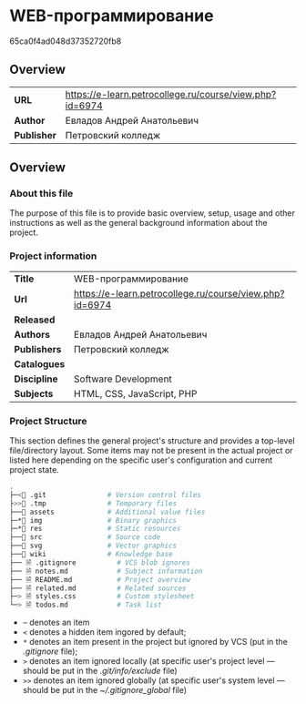 # WEB-программирование
65ca0f4ad048d37352720fb8

## Overview

| | |
-- | --
**URL** | https://e-learn.petrocollege.ru/course/view.php?id=6974
**Author** | Евладов Андрей Анатольевич
**Publisher** | Петровский колледж


## Overview

### About this file
The purpose of this file is to provide basic overview, setup, usage and other instructions as well as the general background information about the project.

### Project information

| | |
-- | --
**Title** | WEB-программирование
**Url** | https://e-learn.petrocollege.ru/course/view.php?id=6974
**Released** |
**Authors** | Евладов Андрей Анатольевич
**Publishers** | Петровский колледж
**Catalogues** |
**Discipline** | Software Development
**Subjects** | HTML, CSS, JavaScript, PHP

### Project Structure
This section defines the general project's structure and provides a top-level file/directory layout. Some items may not be present in the actual project or listed here depending on the specific user's configuration and current project state.

```sh
.
├─<📁 .git               # Version control files
├>>📁 .tmp               # Temporary files
├──📁 assets             # Additional value files
├─*📁 img                # Binary graphics
├─*📁 res                # Static resources
├──📁 src                # Source code
├──📁 svg                # Vector graphics
├──📁 wiki               # Knowledge base
├── 🗎 .gitignore          # VCS blob ignores
├── 🗎 notes.md            # Subject information
├── 🗎 README.md           # Project overview
├── 🗎 related.md          # Related sources
├─> 🗎 styles.css          # Custom stylesheet
└─> 🗎 todos.md            # Task list
```

- `─` denotes an item
- `<` denotes a hidden item ingored by default;
- `*` denotes an item present in the project but ignored by VCS (put in the *.gitignore* file);
- `>` denotes an item ignored locally (at specific user's project level — should be put in the *.git/info/exclude* file)
- `>>` denotes an item ignored globally (at specific user's system level — should be put in the *~/.gitignore_global* file)
